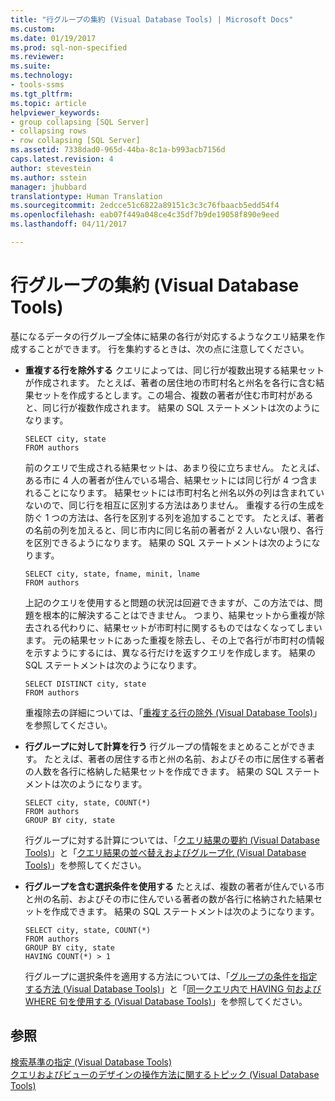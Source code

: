 ```yaml
---
title: "行グループの集約 (Visual Database Tools) | Microsoft Docs"
ms.custom: 
ms.date: 01/19/2017
ms.prod: sql-non-specified
ms.reviewer: 
ms.suite: 
ms.technology:
- tools-ssms
ms.tgt_pltfrm: 
ms.topic: article
helpviewer_keywords:
- group collapsing [SQL Server]
- collapsing rows
- row collapsing [SQL Server]
ms.assetid: 7338dad0-965d-44ba-8c1a-b993acb7156d
caps.latest.revision: 4
author: stevestein
ms.author: sstein
manager: jhubbard
translationtype: Human Translation
ms.sourcegitcommit: 2edcce51c6822a89151c3c3c76fbaacb5edd54f4
ms.openlocfilehash: eab07f449a048ce4c35df7b9de19058f890e9eed
ms.lasthandoff: 04/11/2017

---
```

# <a name="collapse-groups-of-rows-visual-database-tools"></a>行グループの集約 (Visual Database Tools)
基になるデータの行グループ全体に結果の各行が対応するようなクエリ結果を作成することができます。 行を集約するときは、次の点に注意してください。  
  
-   **重複する行を除外する** クエリによっては、同じ行が複数出現する結果セットが作成されます。 たとえば、著者の居住地の市町村名と州名を各行に含む結果セットを作成するとします。この場合、複数の著者が住む市町村があると、同じ行が複数作成されます。 結果の SQL ステートメントは次のようになります。  
  
    ```  
    SELECT city, state  
    FROM authors  
    ```  
  
    前のクエリで生成される結果セットは、あまり役に立ちません。 たとえば、ある市に 4 人の著者が住んでいる場合、結果セットには同じ行が 4 つ含まれることになります。 結果セットには市町村名と州名以外の列は含まれていないので、同じ行を相互に区別する方法はありません。 重複する行の生成を防ぐ 1 つの方法は、各行を区別する列を追加することです。 たとえば、著者の名前の列を加えると、同じ市内に同じ名前の著者が 2 人いない限り、各行を区別できるようになります。 結果の SQL ステートメントは次のようになります。  
  
    ```  
    SELECT city, state, fname, minit, lname  
    FROM authors  
    ```  
  
    上記のクエリを使用すると問題の状況は回避できますが、この方法では、問題を根本的に解決することはできません。 つまり、結果セットから重複が除去される代わりに、結果セットが市町村に関するものではなくなってしまいます。 元の結果セットにあった重複を除去し、その上で各行が市町村の情報を示すようにするには、異なる行だけを返すクエリを作成します。 結果の SQL ステートメントは次のようになります。  
  
    ```  
    SELECT DISTINCT city, state  
    FROM authors  
    ```  
  
    重複除去の詳細については、「[重複する行の除外 (Visual Database Tools)](../../ssms/visual-db-tools/exclude-duplicate-rows-visual-database-tools.md)」を参照してください。  
  
-   **行グループに対して計算を行う** 行グループの情報をまとめることができます。 たとえば、著者の居住する市と州の名前、およびその市に居住する著者の人数を各行に格納した結果セットを作成できます。 結果の SQL ステートメントは次のようになります。  
  
    ```  
    SELECT city, state, COUNT(*)  
    FROM authors  
    GROUP BY city, state  
    ```  
  
    行グループに対する計算については、「[クエリ結果の要約 (Visual Database Tools)](../../ssms/visual-db-tools/summarize-query-results-visual-database-tools.md)」と「[クエリ結果の並べ替えおよびグループ化 (Visual Database Tools)](../../ssms/visual-db-tools/sort-and-group-query-results-visual-database-tools.md)」を参照してください。  
  
-   **行グループを含む選択条件を使用する** たとえば、複数の著者が住んでいる市と州の名前、およびその市に住んでいる著者の数が各行に格納された結果セットを作成できます。 結果の SQL ステートメントは次のようになります。  
  
    ```  
    SELECT city, state, COUNT(*)  
    FROM authors  
    GROUP BY city, state  
    HAVING COUNT(*) > 1  
    ```  
  
    行グループに選択条件を適用する方法については、「[グループの条件を指定する方法 (Visual Database Tools)](../../ssms/visual-db-tools/specify-conditions-for-groups-visual-database-tools.md)」と「[同一クエリ内で HAVING 句および WHERE 句を使用する (Visual Database Tools)](../../ssms/visual-db-tools/use-having-and-where-clauses-in-the-same-query-visual-database-tools.md)」を参照してください。  
  
## <a name="see-also"></a>参照  
[検索基準の指定 (Visual Database Tools)](../../ssms/visual-db-tools/specify-search-criteria-visual-database-tools.md)  
[クエリおよびビューのデザインの操作方法に関するトピック (Visual Database Tools)](../../ssms/visual-db-tools/design-queries-and-views-how-to-topics-visual-database-tools.md)  
  


